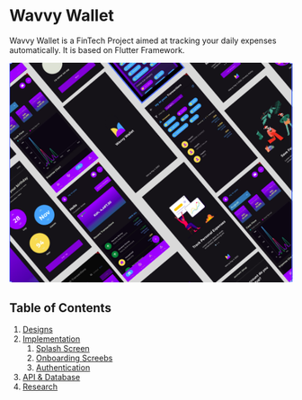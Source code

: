# Wavvy Wallet

Wavvy Wallet is a FinTech Project aimed at tracking your daily expenses automatically. It is based on Flutter Framework.

<img src="./images/wavvywallet.png">

## Table of Contents

1. [Designs](./Design/)
2. [Implementation](./Implementation/)
   1. [Splash Screen](./Implementation/splash.md)
   2. [Onboarding Screebs](./Implementation/onboarding.md)
   3. [Authentication](./Implementation/auth/)
3. [API & Database](./API/)
4. [Research]()